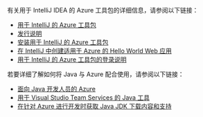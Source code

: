 有关用于 IntelliJ IDEA 的 Azure 工具包的详细信息，请参阅以下链接： 

* [用于 IntelliJ 的 Azure 工具包](../intellij/azure-toolkit-for-intellij.md) 
* [发行说明](https://github.com/Microsoft/azure-tools-for-java/releases) 
* [安装用于 IntelliJ 的 Azure 工具包](../intellij/azure-toolkit-for-intellij-installation.md) 
* [在 IntelliJ 中创建适用于 Azure 的 Hello World Web 应用](../intellij/azure-toolkit-for-intellij-create-hello-world-web-app.md) 
* [用于 IntelliJ 的 Azure 工具包的登录说明](../intellij/azure-toolkit-for-intellij-sign-in-instructions.md) 

若要详细了解如何将 Java 与 Azure 配合使用，请参阅以下链接： 

* [面向 Java 开发人员的 Azure](https://docs.microsoft.com/java/azure/) 
* [用于 Visual Studio Team Services 的 Java 工具](/azure/devops/java/)
* [在针对 Azure 进行开发时获取 Java JDK 下载内容和支持](https://aka.ms/azure-jdks)
<!-- TODO: Add URLs for Java in VSCode here --> 
